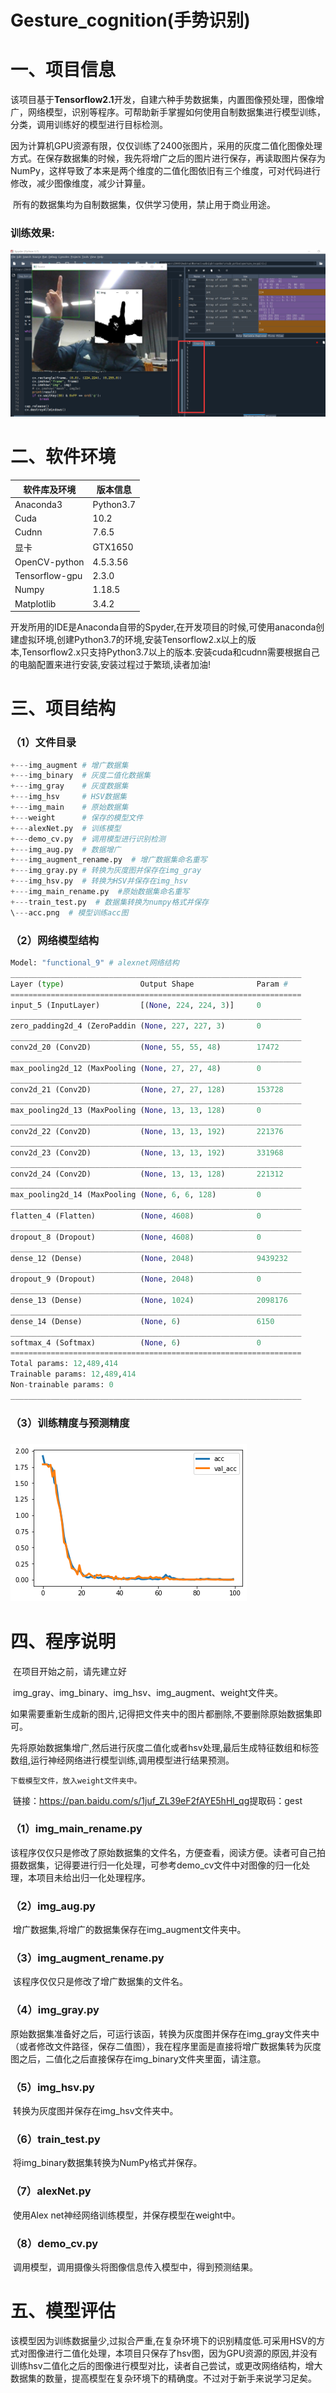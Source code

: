 # Gesture_cognition(手势识别)

# 一、项目信息

​		该项目基于**Tensorflow2.1**开发，自建六种手势数据集，内置图像预处理，图像增广，网络模型，识别等程序。可帮助新手掌握如何使用自制数据集进行模型训练，分类，调用训练好的模型进行目标检测。

​		因为计算机GPU资源有限，仅仅训练了2400张图片，采用的灰度二值化图像处理方式。在保存数据集的时候，我先将增广之后的图片进行保存，再读取图片保存为NumPy，这样导致了本来是两个维度的二值化图依旧有三个维度，可对代码进行修改，减少图像维度，减少计算量。

​		所有的数据集均为自制数据集，仅供学习使用，禁止用于商业用途。

### 		训练效果:

![](README.assets/demo.png)

# 二、软件环境

| 软件库及环境   | 版本信息  |
| -------------- | --------- |
| Anaconda3      | Python3.7 |
| Cuda           | 10.2      |
| Cudnn          | 7.6.5     |
| 显卡           | GTX1650   |
| OpenCV-python  | 4.5.3.56  |
| Tensorflow-gpu | 2.3.0     |
| Numpy          | 1.18.5    |
| Matplotlib     | 3.4.2     |



​		开发所用的IDE是Anaconda自带的Spyder,在开发项目的时候,可使用anaconda创建虚拟环境,创建Python3.7的环境,安装Tensorflow2.x以上的版本,Tensorflow2.x只支持Python3.7以上的版本.安装cuda和cudnn需要根据自己的电脑配置来进行安装,安装过程过于繁琐,读者加油!

# 三、项目结构

### （1）文件目录

```python
+---img_augment # 增广数据集
+---img_binary  # 灰度二值化数据集
+---img_gray    # 灰度数据集
+---img_hsv     # HSV数据集
+---img_main    # 原始数据集
+---weight	    # 保存的模型文件
+---alexNet.py  # 训练模型
+---demo_cv.py  # 调用模型进行识别检测
+---img_aug.py  # 数据增广
+---img_augment_rename.py  # 增广数据集命名重写
+---img_gray.py # 转换为灰度图并保存在img_gray
+---img_hsv.py  # 转换为HSV并保存在img_hsv
+---img_main_rename.py  #原始数据集命名重写
+---train_test.py  # 数据集转换为numpy格式并保存
\---acc.png  # 模型训练acc图
```



### （2）网络模型结构

```Python
Model: "functional_9" # alexnet网络结构
_________________________________________________________________
Layer (type)                 Output Shape              Param #   
=================================================================
input_5 (InputLayer)         [(None, 224, 224, 3)]     0         
_________________________________________________________________
zero_padding2d_4 (ZeroPaddin (None, 227, 227, 3)       0         
_________________________________________________________________
conv2d_20 (Conv2D)           (None, 55, 55, 48)        17472     
_________________________________________________________________
max_pooling2d_12 (MaxPooling (None, 27, 27, 48)        0         
_________________________________________________________________
conv2d_21 (Conv2D)           (None, 27, 27, 128)       153728    
_________________________________________________________________
max_pooling2d_13 (MaxPooling (None, 13, 13, 128)       0         
_________________________________________________________________
conv2d_22 (Conv2D)           (None, 13, 13, 192)       221376    
_________________________________________________________________
conv2d_23 (Conv2D)           (None, 13, 13, 192)       331968    
_________________________________________________________________
conv2d_24 (Conv2D)           (None, 13, 13, 128)       221312    
_________________________________________________________________
max_pooling2d_14 (MaxPooling (None, 6, 6, 128)         0         
_________________________________________________________________
flatten_4 (Flatten)          (None, 4608)              0         
_________________________________________________________________
dropout_8 (Dropout)          (None, 4608)              0         
_________________________________________________________________
dense_12 (Dense)             (None, 2048)              9439232   
_________________________________________________________________
dropout_9 (Dropout)          (None, 2048)              0         
_________________________________________________________________
dense_13 (Dense)             (None, 1024)              2098176   
_________________________________________________________________
dense_14 (Dense)             (None, 6)                 6150      
_________________________________________________________________
softmax_4 (Softmax)          (None, 6)                 0         
=================================================================
Total params: 12,489,414
Trainable params: 12,489,414
Non-trainable params: 0
_________________________________________________________________
```

### 		

### 		（3）训练精度与预测精度

### 													![](README.assets/acc_.png)

# 四、程序说明

​		在项目开始之前，请先建立好

​		img_gray、img_binary、img_hsv、img_augment、weight文件夹。

​		如果需要重新生成新的图片,记得把文件夹中的图片都删除,不要删除原始数据集即可。

​		先将原始数据集增广,然后进行灰度二值化或者hsv处理,最后生成特征数组和标签数组,运行神经网络进行模型训练,调用模型进行结果预测。

    下载模型文件，放入weight文件夹中。
​		链接：https://pan.baidu.com/s/1juf_ZL39eF2fAYE5hHl_qg 
​		提取码：gest

### 		（1）img_main_rename.py 

​		该程序仅仅只是修改了原始数据集的文件名，方便查看，阅读方便。读者可自己拍摄数据集，记得要进行归一化处理，可参考demo_cv文件中对图像的归一化处理，本项目未给出归一化处理程序。

### 		（2）img_aug.py

​		增广数据集,将增广的数据集保存在img_augment文件夹中。

### 		（3）img_augment_rename.py

​		该程序仅仅只是修改了增广数据集的文件名。

### 		（4）img_gray.py

​		原始数据集准备好之后，可运行该函，转换为灰度图并保存在img_gray文件夹中（或者修改文件路径，保存二值图），我在程序里面是直接将增广数据集转为灰度图之后，二值化之后直接保存在img_binary文件夹里面，请注意。

### 		（5）img_hsv.py

​		转换为灰度图并保存在img_hsv文件夹中。

### 		（6）train_test.py

​		将img_binary数据集转换为NumPy格式并保存。

### 		（7）alexNet.py

​		使用Alex net神经网络训练模型，并保存模型在weight中。

### 		（8）demo_cv.py

​		调用模型，调用摄像头将图像信息传入模型中，得到预测结果。

# 五、模型评估

​		该模型因为训练数据量少,过拟合严重,在复杂环境下的识别精度低.可采用HSV的方式对图像进行二值化处理，本项目只保存了hsv图，因为GPU资源的原因,并没有训练hsv二值化之后的图像进行模型对比，读者自己尝试，或更改网络结构，增大数据集的数量，提高模型在复杂环境下的精确度。不过对于新手来说学习足矣。

​		
